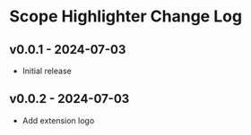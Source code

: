 # Scope Highlighter Change Log

## v0.0.1 - 2024-07-03

- Initial release

## v0.0.2 - 2024-07-03

- Add extension logo